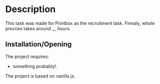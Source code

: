 # Description

This task was made for Printbox as the recruitment task. Finnaly, whole procces takes around \_\_ hours.

## Installation/Opening

The project requires:

- something probably!.

The project is based on vanilla js.<br>
